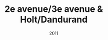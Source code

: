 ---
title: 2e avenue/3e avenue & Holt/Dandurand
date: '2011'
type: ruelle_verte
district: 'Rosemont'
fill: [{"lat":45.547486,"lng":-73.581769},{"lat":45.548057,"lng":-73.581442},{"lat":45.547347,"lng":-73.579066},{"lat":45.546783,"lng":-73.579377}]
---